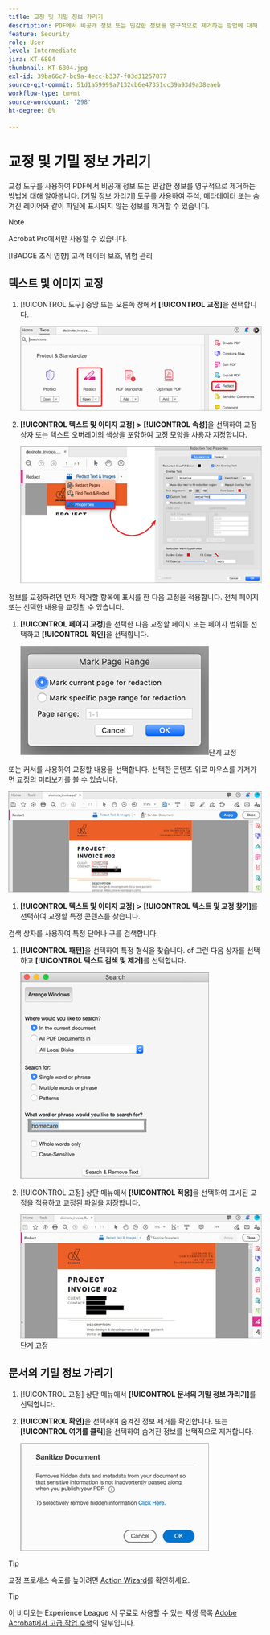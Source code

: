 ```yaml
---
title: 교정 및 기밀 정보 가리기
description: PDF에서 비공개 정보 또는 민감한 정보를 영구적으로 제거하는 방법에 대해 알아봅니다.
feature: Security
role: User
level: Intermediate
jira: KT-6804
thumbnail: KT-6804.jpg
exl-id: 39ba66c7-bc9a-4ecc-b337-f03d31257877
source-git-commit: 51d1a59999a7132cb6e47351cc39a93d9a38eaeb
workflow-type: tm+mt
source-wordcount: '298'
ht-degree: 0%

---
```


# 교정 및 기밀 정보 가리기

교정 도구를 사용하여 PDF에서 비공개 정보 또는 민감한 정보를 영구적으로 제거하는 방법에 대해 알아봅니다. [기밀 정보 가리기] 도구를 사용하여 주석, 메타데이터 또는 숨겨진 레이어와 같이 파일에 표시되지 않는 정보를 제거할 수 있습니다.

>[!NOTE]
>
>Acrobat Pro에서만 사용할 수 있습니다.

[!BADGE 조직 영향]
고객 데이터 보호, 위험 관리

## 텍스트 및 이미지 교정

1. [!UICONTROL 도구] 중앙 또는 오른쪽 창에서 **[!UICONTROL 교정]**&#x200B;을 선택합니다.

   ![단계 1 교정](../assets/Redact_1.png)

1. **[!UICONTROL 텍스트 및 이미지 교정]** **>** **[!UICONTROL 속성]**&#x200B;을 선택하여 교정 상자 또는 텍스트 오버레이의 색상을 포함하여 교정 모양을 사용자 지정합니다.

   ![2 단계 교정](../assets/Redact_2.png)

정보를 교정하려면 먼저 제거할 항목에 표시를 한 다음 교정을 적용합니다. 전체 페이지 또는 선택한 내용을 교정할 수 있습니다.

1. **[!UICONTROL 페이지 교정]**&#x200B;을 선택한 다음 교정할 페이지 또는 페이지 범위를 선택하고 **[!UICONTROL 확인]**&#x200B;을 선택합니다.

   ![4](../assets/Redact_3.png)단계 교정

또는 커서를 사용하여 교정할 내용을 선택합니다. 선택한 콘텐츠 위로 마우스를 가져가면 교정의 미리보기를 볼 수 있습니다.

   ![5a단계 교정](../assets/Redact_4.png)

1. **[!UICONTROL 텍스트 및 이미지 교정]** **>** **[!UICONTROL 텍스트 및 교정 찾기]**&#x200B;를 선택하여 교정할 특정 콘텐츠를 찾습니다.

검색 상자를 사용하여 특정 단어나 구를 검색합니다.

1. **[!UICONTROL 패턴]**&#x200B;을 선택하여 특정 형식을 찾습니다. of 그런 다음 상자를 선택하고 **[!UICONTROL 텍스트 검색 및 제거]**&#x200B;를 선택합니다.

   ![5b단계 교정](../assets/Redact_5.png)

1. [!UICONTROL 교정] 상단 메뉴에서 **[!UICONTROL 적용]**&#x200B;을 선택하여 표시된 교정을 적용하고 교정된 파일을 저장합니다.

   ![6](../assets/Redact_6.png)단계 교정

## 문서의 기밀 정보 가리기

1. [!UICONTROL 교정] 상단 메뉴에서 **[!UICONTROL 문서의 기밀 정보 가리기]**&#x200B;를 선택합니다.

1. **[!UICONTROL 확인]**&#x200B;을 선택하여 숨겨진 정보 제거를 확인합니다. 또는 **[!UICONTROL 여기를 클릭]**&#x200B;을 선택하여 숨겨진 정보를 선택적으로 제거합니다.

   ![단계 기밀 정보 가리기](../assets/Redact_7.png)

>[!TIP]
>
>교정 프로세스 속도를 높이려면 [Action Wizard](../advanced-tasks/action.md)를 확인하세요.

>[!TIP]
>
>이 비디오는 Experience League 시 무료로 사용할 수 있는 재생 목록 [Adobe Acrobat에서 고급 작업 수행](https://experienceleague.adobe.com/en/playlists/acrobat-peform-advanced-tasks)의 일부입니다.
